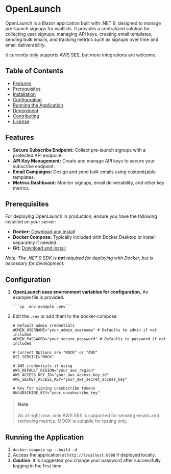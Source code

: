 # OpenLaunch

OpenLaunch is a Blazor application built with .NET 9, designed to manage pre-launch signups for waitlists. It provides a centralized solution for collecting user signups, managing API keys, creating email templates, sending bulk emails, and tracking metrics such as signups over time and email deliverability.

It currently only supports AWS SES, but more integrations are welcome.
## Table of Contents

- [Features](#features)
- [Prerequisites](#prerequisites)
- [Installation](#installation)
- [Configuration](#configuration)
- [Running the Application](#running-the-application)
- [Deployment](#deployment)
- [Contributing](#contributing)
- [License](#license)

## Features

- **Secure Subscribe Endpoint:** Collect pre-launch signups with a protected API endpoint.
- **API Key Management:** Create and manage API keys to secure your subscribe endpoint.
- **Email Campaigns:** Design and send bulk emails using customizable templates.
- **Metrics Dashboard:** Monitor signups, email deliverability, and other key metrics.

## Prerequisites

For deploying OpenLaunch in production, ensure you have the following installed on your server:

- **Docker:** [Download and install](https://www.docker.com/get-started)
- **Docker Compose:** Typically included with Docker Desktop or install separately if needed.
- **Git:** [Download and install](https://git-scm.com/downloads)

*Note: The .NET 9 SDK is **not** required for deploying with Docker, but is necessary for development.*

## Configuration

1. **OpenLaunch uses environment variables for configuration.** An example file is provided.

       ```cp .env.example .env```
2. Edit the `.env` or add them to the docker-compose

    ```
    # Default admin credentials
    ADMIN_USERNAME="your_admin_username" # Defaults to admin if not included
    ADMIN_PASSWORD="your_secure_password" # Defaults to password if not included
    
    # Current Options are "MOCK" or "AWS"
    USE_SERVICE="MOCK"
    
    # AWS credentials if using
    AWS_DEFAULT_REGION="your_aws_region"
    AWS_ACCESS_KEY_ID="your_aws_access_key_id"
    AWS_SECRET_ACCESS_KEY="your_aws_secret_access_key"
    
    # Key for signing unsubscribe tokens
    UNSUBSCRIBE_KEY="your_unsubscribe_key"
    ```

> #### Note
> As of right now, only AWS SES is supported for sending emails and retrieving metrics. MOCK is suitable for testing only.

## Running the Application

1. `docker-compose up --build -d`
2. Access the application at `http://localhost:8080` if deployed locally.
3. ***Caution***: it is suggested you change your password after successfully logging in the first time.




